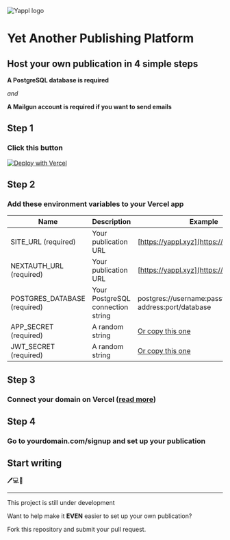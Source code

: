 ![Yappl logo](https://res.cloudinary.com/djhmkzcnv/image/upload/v1607100015/yappl-landing-page/logo_zokuy3.png)

# Yet Another Publishing Platform

## Host your own publication in 4 simple steps

__A PostgreSQL database is required__

*and*

__A Mailgun account is required if you want to send emails__

## Step 1

### Click this button

[![Deploy with Vercel](https://vercel.com/button)](https://vercel.com/new/git/external?repository-url=https%3A%2F%2Fgithub.com%2FNgineer101%2Fyappl&env=SITE_URL,NEXTAUTH_URL,POSTGRES_DATABASE,APP_SECRET,JWT_SECRET)

## Step 2

### Add these environment variables to your Vercel app

| Name | Description | Example |
| ---- | ----------- | ------- |
| SITE_URL (required) | Your publication URL | [https://yappl.xyz](https://yappl.xyz/) |
| NEXTAUTH_URL (required) | Your publication URL | [https://yappl.xyz](https://yappl.xyz/) |
| POSTGRES_DATABASE (required) | Your PostgreSQL connection string | postgres://username:password@server-address:port/database |
| APP_SECRET (required) | A random string | [Or copy this one](https://yappl.xyz/#appSecret) |
| JWT_SECRET (required) | A random string | [Or copy this one](https://yappl.xyz/#jwtSecret) |

## Step 3

### Connect your domain on Vercel ([read more](https://vercel.com/docs/custom-domains))

## Step 4

### Go to yourdomain.com/signup and set up your publication

## Start writing

🖊️💻🎂

---

This project is still under development

Want to help make it __EVEN__ easier to set up your own publication?

Fork this repository and submit your pull request.
